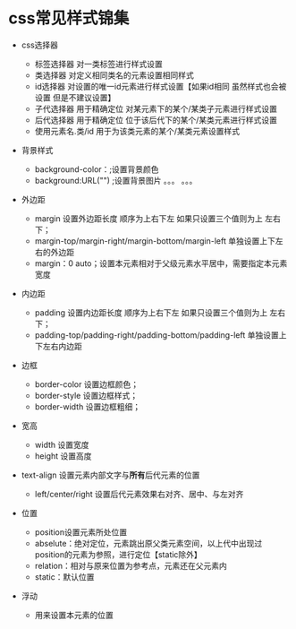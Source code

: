# css常见样式锦集

* css选择器
  * 标签选择器 对一类标签进行样式设置
  * 类选择器 对定义相同类名的元素设置相同样式
  * id选择器 对设置的唯一id元素进行样式设置【如果id相同 虽然样式也会被设置 但是不建议设置】
  * 子代选择器 用于精确定位 对某元素下的某个/某类子元素进行样式设置
  * 后代选择器 用于精确定位 位于该后代下的某个/某类元素进行样式设置
  * 使用元素名.类/id 用于为该类元素的某个/某类元素设置样式
  
* 背景样式
  * background-color：;设置背景颜色
  * background:URL("") ;设置背景图片
  。。。 。。。
  
* 外边距
  * margin 设置外边距长度 顺序为上右下左 如果只设置三个值则为上 左右 下；
  * margin-top/margin-right/margin-bottom/margin-left 单独设置上下左右的外边距
  * margin：0 auto；设置本元素相对于父级元素水平居中，需要指定本元素宽度
  
* 内边距
  * padding 设置内边距长度 顺序为上右下左 如果只设置三个值则为上 左右 下；
  * padding-top/padding-right/padding-bottom/padding-left 单独设置上下左右内边距
  
* 边框
  * border-color 设置边框颜色；
  * border-style 设置边框样式；
  * border-width 设置边框粗细；
  
* 宽高
  * width 设置宽度
  * height 设置高度
  
* text-align 设置元素内部文字与**所有**后代元素的位置
  * left/center/right 设置后代元素效果右对齐、居中、与左对齐

* 位置
  * position设置元素所处位置
  * abselute：绝对定位，元素跳出原父类元素空间，以上代中出现过position的元素为参照，进行定位【static除外】
  * relation：相对与原来位置为参考点，元素还在父元素内
  * static：默认位置

* 浮动
  * 用来设置本元素的位置
